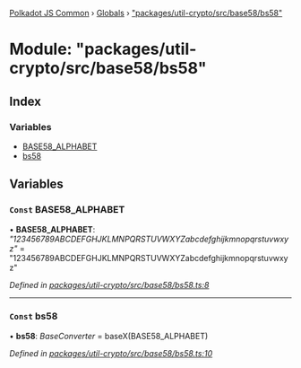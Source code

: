 [Polkadot JS Common](../README.md) › [Globals](../globals.md) › ["packages/util-crypto/src/base58/bs58"](_packages_util_crypto_src_base58_bs58_.md)

# Module: "packages/util-crypto/src/base58/bs58"

## Index

### Variables

* [BASE58_ALPHABET](_packages_util_crypto_src_base58_bs58_.md#const-base58_alphabet)
* [bs58](_packages_util_crypto_src_base58_bs58_.md#const-bs58)

## Variables

### `Const` BASE58_ALPHABET

• **BASE58_ALPHABET**: *"123456789ABCDEFGHJKLMNPQRSTUVWXYZabcdefghijkmnopqrstuvwxyz"* = "123456789ABCDEFGHJKLMNPQRSTUVWXYZabcdefghijkmnopqrstuvwxyz"

*Defined in [packages/util-crypto/src/base58/bs58.ts:8](https://github.com/polkadot-js/common/blob/8554d470/packages/util-crypto/src/base58/bs58.ts#L8)*

___

### `Const` bs58

• **bs58**: *BaseConverter* = baseX(BASE58_ALPHABET)

*Defined in [packages/util-crypto/src/base58/bs58.ts:10](https://github.com/polkadot-js/common/blob/8554d470/packages/util-crypto/src/base58/bs58.ts#L10)*
